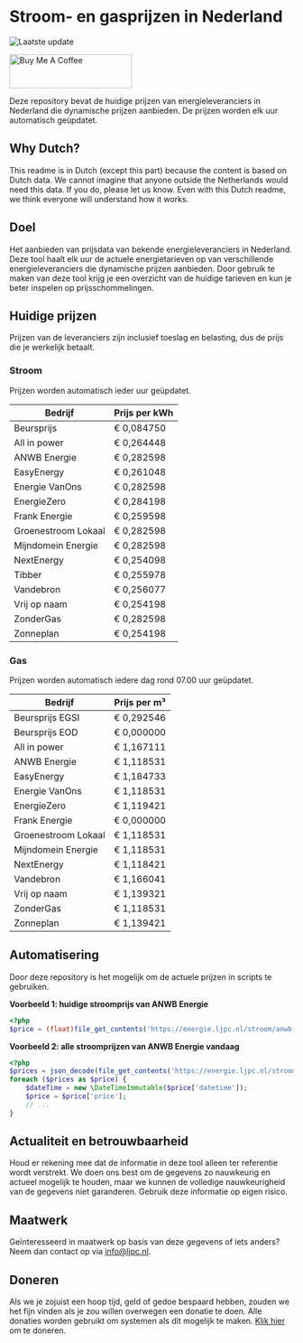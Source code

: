 # Stroom- en gasprijzen in Nederland

![Laatste update](https://img.shields.io/badge/laatste%20update-2024--05--19%2003%3A00%20CET-brightgreen)

<a href="https://www.buymeacoffee.com/Lars-" target="_blank"><img src="https://cdn.buymeacoffee.com/buttons/v2/default-orange.png" alt="Buy Me A Coffee" height="60" style="height: 60px !important;width: 217px !important;" ></a>

Deze repository bevat de huidige prijzen van energieleveranciers in Nederland die dynamische prijzen aanbieden. De prijzen worden elk uur automatisch geüpdatet.

## Why Dutch?

This readme is in Dutch (except this part) because the content is based on Dutch data. We cannot imagine that anyone outside the Netherlands would need this data. If you do, please let us know. Even with this Dutch readme, we think
everyone will understand how it works.

## Doel

Het aanbieden van prijsdata van bekende energieleveranciers in Nederland. Deze tool haalt elk uur de actuele energietarieven op van verschillende energieleveranciers die dynamische prijzen aanbieden. Door gebruik te maken van deze tool
krijg je een overzicht van de huidige tarieven en kun je beter inspelen op prijsschommelingen.

## Huidige prijzen

Prijzen van de leveranciers zijn inclusief toeslag en belasting, dus de prijs die je werkelijk betaalt.

### Stroom

Prijzen worden automatisch ieder uur geüpdatet.

 Bedrijf | Prijs per kWh 
---------|---------------
Beursprijs | € 0,084750
All in power | € 0,264448
ANWB Energie | € 0,282598
EasyEnergy | € 0,261048
Energie VanOns | € 0,282598
EnergieZero | € 0,284198
Frank Energie | € 0,259598
Groenestroom Lokaal | € 0,282598
Mijndomein Energie | € 0,282598
NextEnergy | € 0,254098
Tibber | € 0,255978
Vandebron | € 0,256077
Vrij op naam | € 0,254198
ZonderGas | € 0,282598
Zonneplan | € 0,254198


### Gas

Prijzen worden automatisch iedere dag rond 07.00 uur geüpdatet.

 Bedrijf | Prijs per m³ 
---------|--------------
Beursprijs EGSI | € 0,292546
Beursprijs EOD | € 0,000000
All in power | € 1,167111
ANWB Energie | € 1,118531
EasyEnergy | € 1,184733
Energie VanOns | € 1,118531
EnergieZero | € 1,119421
Frank Energie | € 0,000000
Groenestroom Lokaal | € 1,118531
Mijndomein Energie | € 1,118531
NextEnergy | € 1,118421
Vandebron | € 1,166041
Vrij op naam | € 1,139321
ZonderGas | € 1,118531
Zonneplan | € 1,139421


## Automatisering

Door deze repository is het mogelijk om de actuele prijzen in scripts te gebruiken.

**Voorbeeld 1: huidige stroomprijs van ANWB Energie**

```php
<?php
$price = (float)file_get_contents('https://energie.ljpc.nl/stroom/anwb-energie-nu.txt');

```

**Voorbeeld 2: alle stroomprijzen van ANWB Energie vandaag**

```php
<?php
$prices = json_decode(file_get_contents('https://energie.ljpc.nl/stroom/all-in-power-vandaag.json'),true);
foreach ($prices as $price) {
    $dateTime = new \DateTimeImmutable($price['datetime']);
    $price = $price['price'];
    // ...
}
```

## Actualiteit en betrouwbaarheid

Houd er rekening mee dat de informatie in deze tool alleen ter referentie wordt verstrekt. We doen ons best om de gegevens zo nauwkeurig en actueel mogelijk te houden, maar we kunnen de volledige nauwkeurigheid van de gegevens niet
garanderen. Gebruik deze informatie op eigen risico.

## Maatwerk

Geïnteresseerd in maatwerk op basis van deze gegevens of iets anders? Neem dan contact op
via [info@ljpc.nl](mailto:info@ljpc.nl?subject=Energie%20prijzen).

## Doneren

Als we je zojuist een hoop tijd, geld of gedoe bespaard hebben, zouden we het fijn vinden als je zou willen overwegen een
donatie te doen. Alle donaties worden gebruikt om systemen als dit mogelijk te
maken. [Klik hier](https://www.buymeacoffee.com/Lars-) om te doneren.
